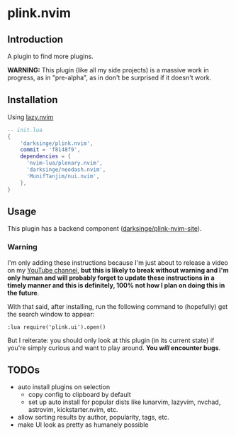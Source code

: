 # plink.nvim

## Introduction

A plugin to find more plugins.

**WARNING:** This plugin (like all my side projects) is a massive work in
progress, as in "pre-alpha", as in don't be surprised if it doesn't work.

## Installation

Using [lazy.nvim](https://github.com/folke/lazy.nvim)

```lua
-- init.lua
{
    'darksinge/plink.nvim',
    commit = 'f8148f9',
    dependencies = {
      'nvim-lua/plenary.nvim',
      'darksinge/neodash.nvim',
      'MunifTanjim/nui.nvim',
    },
}
```

## Usage

This plugin has a backend component ([darksinge/plink-nvim-site](https://github.com/darksinge/plink-nvim-site)).

### Warning

I'm only adding these instructions because I'm just about to release a video on my
[YouTube channel](https://www.youtube.com/@ifcodingwerenatural), **but this
is likely to break without warning and I'm only human and will probably forget
to update these instructions in a timely manner and this is definitely, 100%
not how I plan on doing this in the future**.

With that said, after installing, run the following command to (hopefully) get
the search window to appear:

```
:lua require('plink.ui').open()
```

But I reiterate: you should only look at this plugin (in its current state) if
you're simply curious and want to play around. **You _will_ encounter bugs**.

## TODOs

- auto install plugins on selection
  - copy config to clipboard by default
  - set up auto install for popular dists like lunarvim, lazyvim, nvchad,
    astrovim, kickstarter.nvim, etc.
- allow sorting results by author, popularity, tags, etc.
- make UI look as pretty as humanely possible
